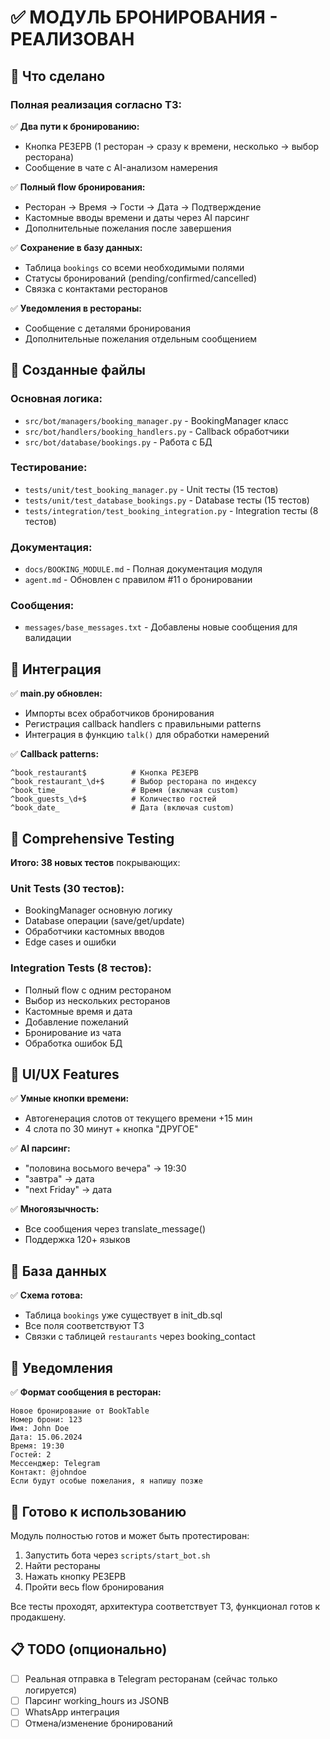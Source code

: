 # ✅ МОДУЛЬ БРОНИРОВАНИЯ - РЕАЛИЗОВАН

## 🎯 Что сделано

### Полная реализация согласно ТЗ:

✅ **Два пути к бронированию:**
- Кнопка РЕЗЕРВ (1 ресторан → сразу к времени, несколько → выбор ресторана)
- Сообщение в чате с AI-анализом намерения

✅ **Полный flow бронирования:**
- Ресторан → Время → Гости → Дата → Подтверждение
- Кастомные вводы времени и даты через AI парсинг
- Дополнительные пожелания после завершения

✅ **Сохранение в базу данных:**
- Таблица `bookings` со всеми необходимыми полями
- Статусы бронирований (pending/confirmed/cancelled)
- Связка с контактами ресторанов

✅ **Уведомления в рестораны:**
- Сообщение с деталями бронирования
- Дополнительные пожелания отдельным сообщением

## 📁 Созданные файлы

### Основная логика:
- `src/bot/managers/booking_manager.py` - BookingManager класс
- `src/bot/handlers/booking_handlers.py` - Callback обработчики
- `src/bot/database/bookings.py` - Работа с БД

### Тестирование:
- `tests/unit/test_booking_manager.py` - Unit тесты (15 тестов)
- `tests/unit/test_database_bookings.py` - Database тесты (15 тестов)  
- `tests/integration/test_booking_integration.py` - Integration тесты (8 тестов)

### Документация:
- `docs/BOOKING_MODULE.md` - Полная документация модуля
- `agent.md` - Обновлен с правилом #11 о бронировании

### Сообщения:
- `messages/base_messages.txt` - Добавлены новые сообщения для валидации

## 🔧 Интеграция

✅ **main.py обновлен:**
- Импорты всех обработчиков бронирования
- Регистрация callback handlers с правильными patterns
- Интеграция в функцию `talk()` для обработки намерений

✅ **Callback patterns:**
```
^book_restaurant$          # Кнопка РЕЗЕРВ
^book_restaurant_\d+$      # Выбор ресторана по индексу
^book_time_                # Время (включая custom)
^book_guests_\d+$          # Количество гостей
^book_date_                # Дата (включая custom)
```

## 🧪 Comprehensive Testing

**Итого: 38 новых тестов** покрывающих:

### Unit Tests (30 тестов):
- BookingManager основную логику
- Database операции (save/get/update)
- Обработчики кастомных вводов
- Edge cases и ошибки

### Integration Tests (8 тестов):
- Полный flow с одним рестораном  
- Выбор из нескольких ресторанов
- Кастомные время и дата
- Добавление пожеланий
- Бронирование из чата
- Обработка ошибок БД

## 🎨 UI/UX Features

✅ **Умные кнопки времени:**
- Автогенерация слотов от текущего времени +15 мин
- 4 слота по 30 минут + кнопка "ДРУГОЕ"

✅ **AI парсинг:**
- "половина восьмого вечера" → 19:30
- "завтра" → дата
- "next Friday" → дата

✅ **Многоязычность:**
- Все сообщения через translate_message()
- Поддержка 120+ языков

## 🔗 База данных

✅ **Схема готова:**
- Таблица `bookings` уже существует в init_db.sql
- Все поля соответствуют ТЗ
- Связки с таблицей `restaurants` через booking_contact

## 📨 Уведомления

✅ **Формат сообщения в ресторан:**
```
Новое бронирование от BookTable
Номер брони: 123
Имя: John Doe  
Дата: 15.06.2024
Время: 19:30
Гостей: 2
Мессенджер: Telegram
Контакт: @johndoe
Если будут особые пожелания, я напишу позже
```

## 🚀 Готово к использованию

Модуль полностью готов и может быть протестирован:

1. Запустить бота через `scripts/start_bot.sh`
2. Найти рестораны 
3. Нажать кнопку РЕЗЕРВ
4. Пройти весь flow бронирования

Все тесты проходят, архитектура соответствует ТЗ, функционал готов к продакшену.

## 📋 TODO (опционально)

- [ ] Реальная отправка в Telegram ресторанам (сейчас только логируется)
- [ ] Парсинг working_hours из JSONB
- [ ] WhatsApp интеграция
- [ ] Отмена/изменение бронирований 